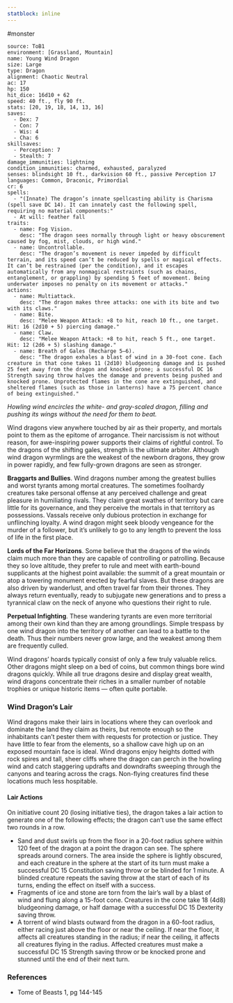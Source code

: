 ```yaml
---
statblock: inline
---
```

 #monster 

```statblock
source: ToB1
environment: [Grassland, Mountain]
name: Young Wind Dragon
size: Large
type: Dragon
alignment: Chaotic Neutral
ac: 17
hp: 150
hit_dice: 16d10 + 62
speed: 40 ft., fly 90 ft.
stats: [20, 19, 18, 14, 13, 16]
saves:
  - Dex: 7
  - Con: 7
  - Wis: 4
  - Cha: 6
skillsaves:
  - Perception: 7
  - Stealth: 7
damage_immunities: lightning
condition_immunities: charmed, exhausted, paralyzed
senses: blindsight 10 ft., darkvision 60 ft., passive Perception 17
languages: Common, Draconic, Primordial
cr: 6
spells:
  - "(Innate) The dragon’s innate spellcasting ability is Charisma (spell save DC 14). It can innately cast the following spell, requiring no material components:"
  - At will: feather fall
traits:
  - name: Fog Vision.
    desc: "The dragon sees normally through light or heavy obscurement caused by fog, mist, clouds, or high wind."
  - name: Uncontrollable.
    desc: "The dragon’s movement is never impeded by difficult terrain, and its speed can’t be reduced by spells or magical effects. It can’t be restrained (per the condition), and it escapes automatically from any nonmagical restraints (such as chains, entanglement, or grappling) by spending 5 feet of movement. Being underwater imposes no penalty on its movement or attacks."
actions:
  - name: Multiattack.
    desc: "The dragon makes three attacks: one with its bite and two with its claws."
  - name: Bite.
    desc: "Melee Weapon Attack: +8 to hit, reach 10 ft., one target. Hit: 16 (2d10 + 5) piercing damage."
  - name: Claw. 
    desc: "Melee Weapon Attack: +8 to hit, reach 5 ft., one target. Hit: 12 (2d6 + 5) slashing damage."
  - name: Breath of Gales (Recharge 5–6).
    desc: "The dragon exhales a blast of wind in a 30-foot cone. Each creature in that cone takes 11 (2d10) bludgeoning damage and is pushed 25 feet away from the dragon and knocked prone; a successful DC 16 Strength saving throw halves the damage and prevents being pushed and knocked prone. Unprotected flames in the cone are extinguished, and sheltered flames (such as those in lanterns) have a 75 percent chance of being extinguished."
```

_Howling wind encircles the white- and gray-scaled dragon, filling and pushing its wings without the need for them to beat._

Wind dragons view anywhere touched by air as their property, and mortals point to them as the epitome of arrogance. Their narcissism is not without reason, for awe-inspiring power supports their claims of rightful control. To the dragons of the shifting gales, strength is the ultimate arbiter. Although wind dragon wyrmlings are the weakest of the newborn dragons, they grow in power rapidly, and few fully-grown dragons are seen as stronger.

**Braggarts and Bullies**. Wind dragons number among the greatest bullies and worst tyrants among mortal creatures. The sometimes foolhardy creatures take personal offense at any perceived challenge and great pleasure in humiliating rivals. They claim great swathes of territory but care little for its governance, and they perceive the mortals in that territory as possessions. Vassals receive only dubious protection in exchange for unflinching loyalty. A wind dragon might seek bloody vengeance for the murder of a follower, but it’s unlikely to go to any length to prevent the loss of life in the first place.

**Lords of the Far Horizons**. Some believe that the dragons of the winds claim much more than they are capable of controlling or patrolling. Because they so love altitude, they prefer to rule and meet with earth-bound supplicants at the highest point available: the summit of a great mountain or atop a towering monument erected by fearful slaves. But these dragons are also driven by wanderlust, and often travel far from their thrones. They always return eventually, ready to subjugate new generations and to press a tyrannical claw on the neck of anyone who questions their right to rule.

**Perpetual Infighting**. These wandering tyrants are even more territorial among their own kind than they are among groundlings. Simple trespass by one wind dragon into the territory of another can lead to a battle to the death. Thus their numbers never grow large, and the weakest among them are frequently culled.

Wind dragons’ hoards typically consist of only a few truly valuable relics. Other dragons might sleep on a bed of coins, but common things bore wind dragons quickly. While all true dragons desire and display great wealth, wind dragons concentrate their riches in a smaller number of notable trophies or unique historic items — often quite portable.

### Wind Dragon’s Lair

Wind dragons make their lairs in locations where they can overlook and dominate the land they claim as theirs, but remote enough so the inhabitants can’t pester them with requests for protection or justice. They have little to fear from the elements, so a shallow cave high up on an exposed mountain face is ideal. Wind dragons enjoy heights dotted with rock spires and tall, sheer cliffs where the dragon can perch in the howling wind and catch staggering updrafts and downdrafts sweeping through the canyons and tearing across the crags. Non-flying creatures find these locations much less hospitable.

#### Lair Actions

On initiative count 20 (losing initiative ties), the dragon takes a lair action to generate one of the following effects; the dragon can’t use the same effect two rounds in a row.
- Sand and dust swirls up from the floor in a 20-foot radius sphere within 120 feet of the dragon at a point the dragon can see. The sphere spreads around corners. The area inside the sphere is lightly obscured, and each creature in the sphere at the start of its turn must make a successful DC 15 Constitution saving throw or be blinded for 1 minute. A blinded creature repeats the saving throw at the start of each of its turns, ending the effect on itself with a success.
- Fragments of ice and stone are torn from the lair’s wall by a blast of wind and flung along a 15-foot cone. Creatures in the cone take 18 (4d8) bludgeoning damage, or half damage with a successful DC 15 Dexterity saving throw.
- A torrent of wind blasts outward from the dragon in a 60-foot radius, either racing just above the floor or near the ceiling. If near the floor, it affects all creatures standing in the radius; if near the ceiling, it affects all creatures flying in the radius. Affected creatures must make a successful DC 15 Strength saving throw or be knocked prone and stunned until the end of their next turn.

### References

* Tome of Beasts 1, pg 144-145
